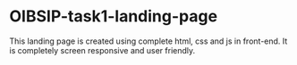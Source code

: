 # OIBSIP-task1-landing-page

This landing page is created using complete html, css and js in front-end. It is completely screen responsive and user friendly. 
